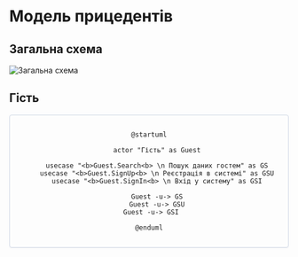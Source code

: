 # Модель прицедентів

## Загальна схема

![Загальна схема](//www.plantuml.com/plantuml/png/bPJFQjj04CRlVeebT-S9YeaJGJ4OQZ1xwsLhBux1NWMjH2yz93PfUoYajCM5Njf7KDMu5KwSliBi6tLsf4qbf7Mf3yB-DFFxvi-kJtGieZXPBZfY4eSHEuAFPcEkpCgyEs92iwU9r767uSUz_m8FvX9oYbb31gbvGv5SowWM-1vkuTviO5y2Bp5qPPCfl3zTpbM74X8j9q9BTlJaHO_yZiTIH9Dp_CcUAmPVCUajUkqO4bFOe_arWn-e8XQsS5zKElR1vZF5Bnpi6spDfyTwNcDjDmmoPguWTpYpAO7y076W7F63kSOkRvbProdhaZ9eTcbdTJmCPs4IFr8WBpcmQquOKeRlVjKC82_cFdpMpl_t4Dkjt43vk9qRX2_L8XHJH_wCkCmYpGgVFp5_ZzzlQZvK-HQjCdgcXK7GRi0l_XD_k0q-QYw0Jfz_0wdlw1xOGtyuyDYSdGiraxQraOoMSwtdeT9_soCZ1CDlouVCSm0esb_OGzbk_uoFF7MS2cMBg0xsEznXvgvqMK7kCI_Gfzn33kH2nZ8GiQWCanPqrx8l_mY3W0peGLUDTPDk3-zGK-4DoLqqsoD9xcfKbN55YAp0HnLbQfMWm51dhBj02LVBgXecqfoh8kNIX9n4ZjHJNNlL8xUABMdKIkT4gYd-6_y1)

</center>

## Гість

<center style="
    border-radius:4px;
    border: 1px solid #cfd7e6;
    box-shadow: 0 1px 3px 0 rgba(89,105,129,.05), 0 1px 1px 0 rgba(0,0,0,.025);
    padding: 1em;"
>
 
```plantuml
@startuml

    actor "Гість" as Guest
    
    usecase "<b>Guest.Search<b> \n Пошук даних гостем" as GS
    usecase "<b>Guest.SignUp<b> \n Реєстрація в системі" as GSU
    usecase "<b>Guest.SignIn<b> \n Вхід у систему" as GSI
    
    Guest -u-> GS
    Guest -u-> GSU
    Guest -u-> GSI   

@enduml
```

</center>



